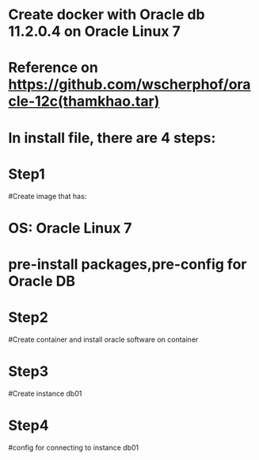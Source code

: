 # Create docker with Oracle db 11.2.0.4 on Oracle Linux 7 
# Reference on https://github.com/wscherphof/oracle-12c(thamkhao.tar)

# In install file, there are 4 steps:
# Step1
#Create image that has:
#	OS: Oracle Linux 7
#	pre-install packages,pre-config for Oracle DB

# Step2
#Create container and install oracle software on container

# Step3
#Create instance db01

# Step4
#config for connecting to instance db01
